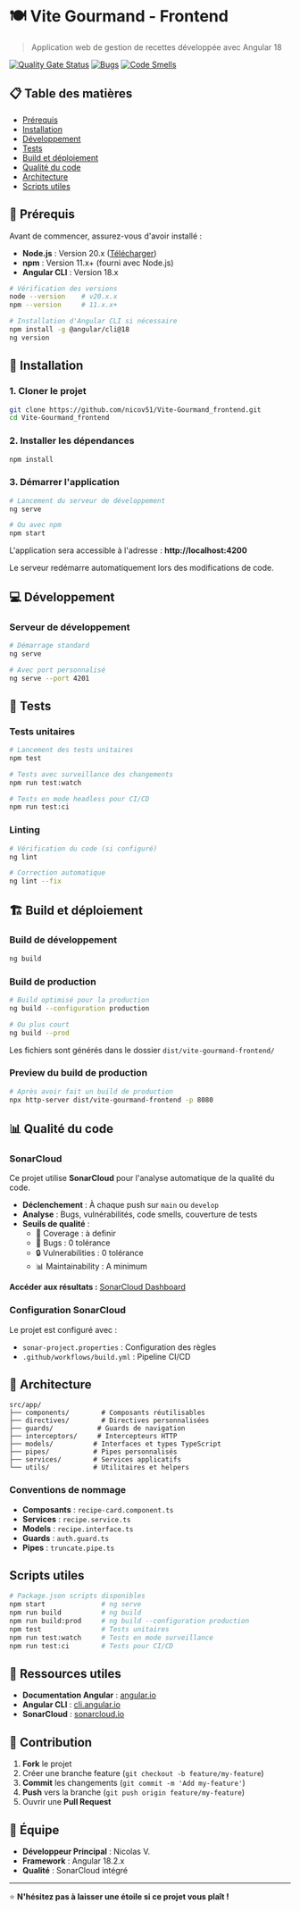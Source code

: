 # 🍽️ Vite Gourmand - Frontend

> Application web de gestion de recettes développée avec Angular 18

[![Quality Gate Status](https://sonarcloud.io/api/project_badges/measure?project=nicov51_Vite-Gourmand_frontend&metric=alert_status)](https://sonarcloud.io/summary/new_code?id=nicov51_Vite-Gourmand_frontend)
[![Bugs](https://sonarcloud.io/api/project_badges/measure?project=nicov51_Vite-Gourmand_frontend&metric=bugs)](https://sonarcloud.io/summary/new_code?id=nicov51_Vite-Gourmand_frontend)
[![Code Smells](https://sonarcloud.io/api/project_badges/measure?project=nicov51_Vite-Gourmand_frontend&metric=code_smells)](https://sonarcloud.io/summary/new_code?id=nicov51_Vite-Gourmand_frontend)

## 📋 Table des matières

- [Prérequis](#-prérequis)
- [Installation](#-installation)
- [Développement](#-développement)
- [Tests](#-tests)
- [Build et déploiement](#-build-et-déploiement)
- [Qualité du code](#-qualité-du-code)
- [Architecture](#-architecture)
- [Scripts utiles](#-scripts-utiles)

## 🔧 Prérequis

Avant de commencer, assurez-vous d'avoir installé :

- **Node.js** : Version 20.x ([Télécharger](https://nodejs.org/))
- **npm** : Version 11.x+ (fourni avec Node.js)
- **Angular CLI** : Version 18.x

```bash
# Vérification des versions
node --version    # v20.x.x
npm --version     # 11.x.x+

# Installation d'Angular CLI si nécessaire
npm install -g @angular/cli@18
ng version
```

## 🚀 Installation

### 1. Cloner le projet

```bash
git clone https://github.com/nicov51/Vite-Gourmand_frontend.git
cd Vite-Gourmand_frontend
```

### 2. Installer les dépendances

```bash
npm install
```

### 3. Démarrer l'application

```bash
# Lancement du serveur de développement
ng serve

# Ou avec npm
npm start
```

L'application sera accessible à l'adresse : **http://localhost:4200**

Le serveur redémarre automatiquement lors des modifications de code.

## 💻 Développement

### Serveur de développement

```bash
# Démarrage standard
ng serve

# Avec port personnalisé
ng serve --port 4201
```

## 🧪 Tests

### Tests unitaires

```bash
# Lancement des tests unitaires
npm test

# Tests avec surveillance des changements
npm run test:watch

# Tests en mode headless pour CI/CD
npm run test:ci
```

### Linting

```bash
# Vérification du code (si configuré)
ng lint

# Correction automatique
ng lint --fix
```

## 🏗️ Build et déploiement

### Build de développement

```bash
ng build
```

### Build de production

```bash
# Build optimisé pour la production
ng build --configuration production

# Ou plus court
ng build --prod
```

Les fichiers sont générés dans le dossier `dist/vite-gourmand-frontend/`

### Preview du build de production

```bash
# Après avoir fait un build de production
npx http-server dist/vite-gourmand-frontend -p 8080
```

## 📊 Qualité du code

### SonarCloud

Ce projet utilise **SonarCloud** pour l'analyse automatique de la qualité du code.

- **Déclenchement** : À chaque push sur `main` ou `develop`
- **Analyse** : Bugs, vulnérabilités, code smells, couverture de tests
- **Seuils de qualité** :
  - 🎯 Coverage : à definir
  - 🐛 Bugs : 0 tolérance
  - 🔒 Vulnerabilities : 0 tolérance
  - 📊 Maintainability : A minimum

**Accéder aux résultats :** [SonarCloud Dashboard](https://sonarcloud.io/project/overview?id=nicov51_Vite-Gourmand_frontend)

### Configuration SonarCloud

Le projet est configuré avec :
- `sonar-project.properties` : Configuration des règles
- `.github/workflows/build.yml` : Pipeline CI/CD

## 📁 Architecture

```
src/app/
├── components/        # Composants réutilisables
├── directives/        # Directives personnalisées
├── guards/           # Guards de navigation
├── interceptors/     # Intercepteurs HTTP
├── models/          # Interfaces et types TypeScript
├── pipes/           # Pipes personnalisés
├── services/        # Services applicatifs
└── utils/           # Utilitaires et helpers
```

### Conventions de nommage

- **Composants** : `recipe-card.component.ts`
- **Services** : `recipe.service.ts`
- **Models** : `recipe.interface.ts`
- **Guards** : `auth.guard.ts`
- **Pipes** : `truncate.pipe.ts`

## Scripts utiles

```bash
# Package.json scripts disponibles
npm start              # ng serve
npm run build          # ng build
npm run build:prod     # ng build --configuration production
npm test               # Tests unitaires
npm run test:watch     # Tests en mode surveillance
npm run test:ci        # Tests pour CI/CD
```

## 🔗 Ressources utiles

- **Documentation Angular** : [angular.io](https://angular.io)
- **Angular CLI** : [cli.angular.io](https://cli.angular.io)
- **SonarCloud** : [sonarcloud.io](https://sonarcloud.io)

## 🤝 Contribution

1. **Fork** le projet
2. Créer une branche feature (`git checkout -b feature/my-feature`)
3. **Commit** les changements (`git commit -m 'Add my-feature'`)
4. **Push** vers la branche (`git push origin feature/my-feature`)
5. Ouvrir une **Pull Request**

## 👥 Équipe

- **Développeur Principal** : Nicolas V.
- **Framework** : Angular 18.2.x
- **Qualité** : SonarCloud intégré

---

⭐ **N'hésitez pas à laisser une étoile si ce projet vous plaît !**

